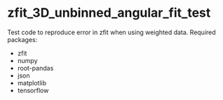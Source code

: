 # zfit_3D_unbinned_angular_fit_test

Test code to reproduce error in zfit when using weighted data. Required packages:
 - zfit
 - numpy
 - root-pandas
 - json
 - matplotlib
 - tensorflow
 
